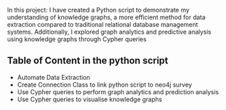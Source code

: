 In this project:
I have created a Python script to demonstrate my understanding of knowledge graphs, a more efficient method for data extraction compared to traditional relational database management systems.
Additionally, I explored graph analytics and predictive analysis using knowledge graphs through Cypher queries

## Table of Content in the python script
- Automate Data Extraction
- Create Connection Class to link python script to neo4j survey
- Use Cypher queries to perform graph analytics and prediction analysis
- Use Cypher queries to visualise knowledge graphs
